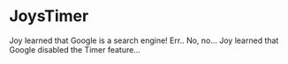 # JoysTimer
Joy learned that Google is a search engine! Err.. No, no... Joy learned that Google disabled the Timer feature...
